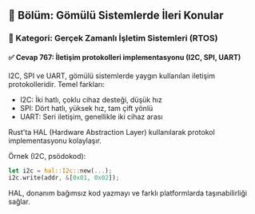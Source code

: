 ## 📘 Bölüm: Gömülü Sistemlerde İleri Konular
### 🔹 Kategori: Gerçek Zamanlı İşletim Sistemleri (RTOS)
#### ✅ Cevap 767: İletişim protokolleri implementasyonu (I2C, SPI, UART)

I2C, SPI ve UART, gömülü sistemlerde yaygın kullanılan iletişim protokolleridir. Temel farkları:
- I2C: İki hatlı, çoklu cihaz desteği, düşük hız
- SPI: Dört hatlı, yüksek hız, tam çift yönlü
- UART: Seri iletişim, genellikle iki cihaz arası

Rust'ta HAL (Hardware Abstraction Layer) kullanılarak protokol implementasyonu kolaylaşır.

Örnek (I2C, psödokod):
```rust
let i2c = hal::I2c::new(...);
i2c.write(addr, &[0x01, 0x02]);
```
HAL, donanım bağımsız kod yazmayı ve farklı platformlarda taşınabilirliği sağlar.

